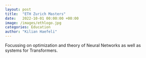 ```yaml
---
layout: post
title:  "ETH Zurich Masters"
date:   2022-10-01 00:00:00 +00:00
image: /images/ethlogo.jpg
categories: Education
author: "Kilian Haefeli"
---
```

Focussing on optimization and theory of Neural Networks as well as systems for Transformers.
